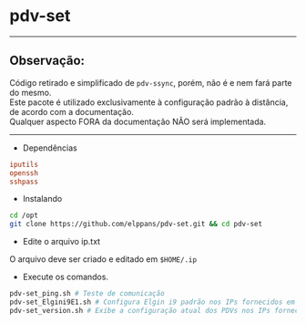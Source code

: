 # pdv-set
___
## Observação:

Código retirado e simplificado de `pdv-ssync`, porém, não é e nem fará parte do mesmo.  
Este pacote é utilizado exclusivamente à configuração padrão à distância, de acordo com a documentação.  
Qualquer aspecto FORA da documentação NÃO será implementada.  
___

- Dependências

```ini
iputils
openssh
sshpass
```

- Instalando  

```bash
cd /opt
git clone https://github.com/elppans/pdv-set.git && cd pdv-set
```
- Edite o arquivo ip.txt

O arquivo deve ser criado e editado em `$HOME/.ip`  

- Execute os comandos.

```bash
pdv-set_ping.sh # Teste de comunicação
pdv-set_Elgini9E1.sh # Configura Elgin i9 padrão nos IPs fornecidos em ip*.txt
pdv-set_version.sh # Exibe a configuração atual dos PDVs nos IPs fornecidos em ip*.txt
```